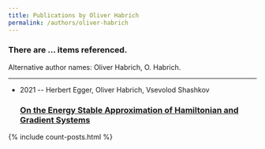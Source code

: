 ```yaml
---
title: Publications by Oliver Habrich
permalink: /authors/oliver-habrich
---
```


<h3 id="number-posts">There are ... items referenced.</h3>
<p id='info-authors'>Alternative author names: Oliver Habrich, O. Habrich.</p>
<hr />
<ul class="post-list">
<li><span class='post-meta'>2021 -- Herbert Egger, Oliver Habrich, Vsevolod Shashkov</span><h3><a class='post-link' href="{{ site.baseurl }}/on-the-energy-stable-approximation-of-hamiltonian-and-gradient-systems">On the Energy Stable Approximation of Hamiltonian and Gradient Systems</a></h3></li>

</ul>
{% include count-posts.html %}
